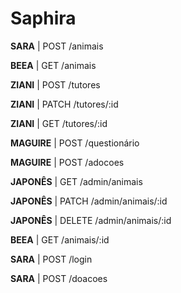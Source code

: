 # Saphira
**SARA** | POST /animais

**BEEA** | GET /animais

**ZIANI** | POST /tutores

**ZIANI** | PATCH /tutores/:id

**ZIANI** | GET /tutores/:id

**MAGUIRE** | POST /questionário

**MAGUIRE** | POST /adocoes

**JAPONÊS** | GET /admin/animais

**JAPONÊS** | PATCH /admin/animais/:id

**JAPONÊS** | DELETE /admin/animais/:id

**BEEA** | GET /animais/:id

**SARA** | POST /login

**SARA** | POST /doacoes
